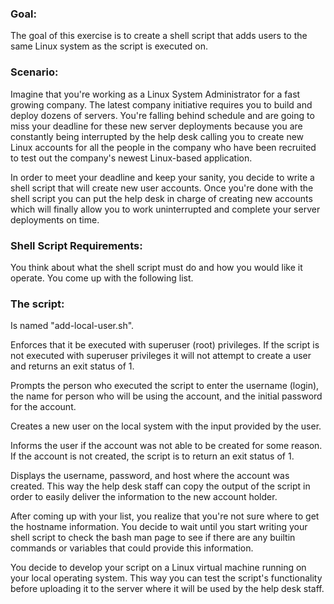 ### Goal:
The goal of this exercise is to create a shell script that adds users to the same Linux system as the script is executed on.

### Scenario:
Imagine that you're working as a Linux System Administrator for a fast growing company.  The latest company initiative requires you to build and deploy dozens of servers.  You're falling behind schedule and are going to miss your deadline for these new server deployments because you are constantly being interrupted by the help desk calling you to create new Linux accounts for all the people in the company who have been recruited to test out the company's newest Linux-based application.

In order to meet your deadline and keep your sanity, you decide to write a shell script that will create new user accounts.  Once you're done with the shell script you can put the help desk in charge of creating new accounts which will finally allow you to work uninterrupted and complete your server deployments on time.

### Shell Script Requirements:
You think about what the shell script must do and how you would like it operate.  You come up with the following list.

### The script:

Is named "add-local-user.sh".

Enforces that it be executed with superuser (root) privileges.  If the script is not executed with superuser privileges it will not attempt to create a user and returns an exit status of 1.

Prompts the person who executed the script to enter the username (login), the name for person who will be using the account, and the initial password for the account.

Creates a new user on the local system with the input provided by the user.

Informs the user if the account was not able to be created for some reason.  If the account is not created, the script is to return an exit status of 1.

Displays the username, password, and host where the account was created.  This way the help desk staff can copy the output of the script in order to easily deliver the information to the new account holder.

After coming up with your list, you realize that you're not sure where to get the hostname information.  You decide to wait until you start writing your shell script to check the bash man page to see if there are any builtin commands or variables that could provide this information.

You decide to develop your script on a Linux virtual machine running on your local operating system.  This way you can test the script's functionality before uploading it to the server where it will be used by the help desk staff.
